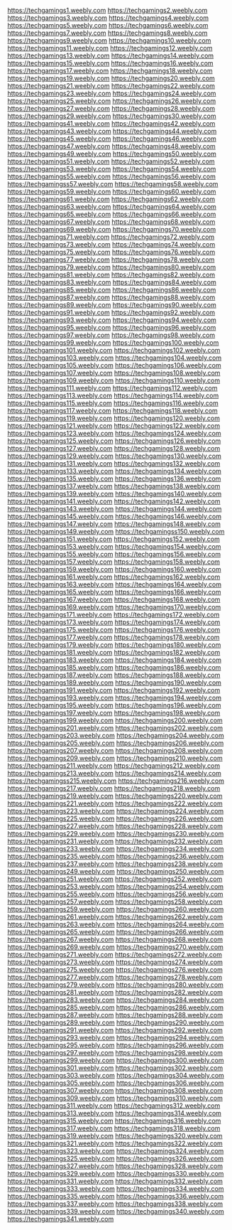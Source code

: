 <a href="https://techgamings1.weebly.com">https://techgamings1.weebly.com</a>
<a href="https://techgamings2.weebly.com">https://techgamings2.weebly.com</a>
<a href="https://techgamings3.weebly.com">https://techgamings3.weebly.com</a>
<a href="https://techgamings4.weebly.com">https://techgamings4.weebly.com</a>
<a href="https://techgamings5.weebly.com">https://techgamings5.weebly.com</a>
<a href="https://techgamings6.weebly.com">https://techgamings6.weebly.com</a>
<a href="https://techgamings7.weebly.com">https://techgamings7.weebly.com</a>
<a href="https://techgamings8.weebly.com">https://techgamings8.weebly.com</a>
<a href="https://techgamings9.weebly.com">https://techgamings9.weebly.com</a>
<a href="https://techgamings10.weebly.com">https://techgamings10.weebly.com</a>
<a href="https://techgamings11.weebly.com">https://techgamings11.weebly.com</a>
<a href="https://techgamings12.weebly.com">https://techgamings12.weebly.com</a>
<a href="https://techgamings13.weebly.com">https://techgamings13.weebly.com</a>
<a href="https://techgamings14.weebly.com">https://techgamings14.weebly.com</a>
<a href="https://techgamings15.weebly.com">https://techgamings15.weebly.com</a>
<a href="https://techgamings16.weebly.com">https://techgamings16.weebly.com</a>
<a href="https://techgamings17.weebly.com">https://techgamings17.weebly.com</a>
<a href="https://techgamings18.weebly.com">https://techgamings18.weebly.com</a>
<a href="https://techgamings19.weebly.com">https://techgamings19.weebly.com</a>
<a href="https://techgamings20.weebly.com">https://techgamings20.weebly.com</a>
<a href="https://techgamings21.weebly.com">https://techgamings21.weebly.com</a>
<a href="https://techgamings22.weebly.com">https://techgamings22.weebly.com</a>
<a href="https://techgamings23.weebly.com">https://techgamings23.weebly.com</a>
<a href="https://techgamings24.weebly.com">https://techgamings24.weebly.com</a>
<a href="https://techgamings25.weebly.com">https://techgamings25.weebly.com</a>
<a href="https://techgamings26.weebly.com">https://techgamings26.weebly.com</a>
<a href="https://techgamings27.weebly.com">https://techgamings27.weebly.com</a>
<a href="https://techgamings28.weebly.com">https://techgamings28.weebly.com</a>
<a href="https://techgamings29.weebly.com">https://techgamings29.weebly.com</a>
<a href="https://techgamings30.weebly.com">https://techgamings30.weebly.com</a>
<a href="https://techgamings41.weebly.com">https://techgamings41.weebly.com</a>
<a href="https://techgamings42.weebly.com">https://techgamings42.weebly.com</a>
<a href="https://techgamings43.weebly.com">https://techgamings43.weebly.com</a>
<a href="https://techgamings44.weebly.com">https://techgamings44.weebly.com</a>
<a href="https://techgamings45.weebly.com">https://techgamings45.weebly.com</a>
<a href="https://techgamings46.weebly.com">https://techgamings46.weebly.com</a>
<a href="https://techgamings47.weebly.com">https://techgamings47.weebly.com</a>
<a href="https://techgamings48.weebly.com">https://techgamings48.weebly.com</a>
<a href="https://techgamings49.weebly.com">https://techgamings49.weebly.com</a>
<a href="https://techgamings50.weebly.com">https://techgamings50.weebly.com</a>
<a href="https://techgamings51.weebly.com">https://techgamings51.weebly.com</a>
<a href="https://techgamings52.weebly.com">https://techgamings52.weebly.com</a>
<a href="https://techgamings53.weebly.com">https://techgamings53.weebly.com</a>
<a href="https://techgamings54.weebly.com">https://techgamings54.weebly.com</a>
<a href="https://techgamings55.weebly.com">https://techgamings55.weebly.com</a>
<a href="https://techgamings56.weebly.com">https://techgamings56.weebly.com</a>
<a href="https://techgamingss57.weebly.com">https://techgamingss57.weebly.com</a>
<a href="https://techgamings58.weebly.com">https://techgamings58.weebly.com</a>
<a href="https://techgamings59.weebly.com">https://techgamings59.weebly.com</a>
<a href="https://techgamings60.weebly.com">https://techgamings60.weebly.com</a>
<a href="https://techgamings61.weebly.com">https://techgamings61.weebly.com</a>
<a href="https://techgamings62.weebly.com">https://techgamings62.weebly.com</a>
<a href="https://techgamings63.weebly.com">https://techgamings63.weebly.com</a>
<a href="https://techgamings64.weebly.com">https://techgamings64.weebly.com</a>
<a href="https://techgamings65.weebly.com">https://techgamings65.weebly.com</a>
<a href="https://techgamings66.weebly.com">https://techgamings66.weebly.com</a>
<a href="https://techgamings67.weebly.com">https://techgamings67.weebly.com</a>
<a href="https://techgamings68.weebly.com">https://techgamings68.weebly.com</a>
<a href="https://techgamings69.weebly.com">https://techgamings69.weebly.com</a>
<a href="https://techgamings70.weebly.com">https://techgamings70.weebly.com</a>
<a href="https://techgamings71.weebly.com">https://techgamings71.weebly.com</a>
<a href="https://techgamings72.weebly.com">https://techgamings72.weebly.com</a>
<a href="https://techgamings73.weebly.com">https://techgamings73.weebly.com</a>
<a href="https://techgamings74.weebly.com">https://techgamings74.weebly.com</a>
<a href="https://techgamings75.weebly.com">https://techgamings75.weebly.com</a>
<a href="https://techgamings76.weebly.com">https://techgamings76.weebly.com</a>
<a href="https://techgamings77.weebly.com">https://techgamings77.weebly.com</a>
<a href="https://techgamings78.weebly.com">https://techgamings78.weebly.com</a>
<a href="https://techgamings79.weebly.com">https://techgamings79.weebly.com</a>
<a href="https://techgamings80.weebly.com">https://techgamings80.weebly.com</a>
<a href="https://techgamings81.weebly.com">https://techgamings81.weebly.com</a>
<a href="https://techgamings82.weebly.com">https://techgamings82.weebly.com</a>
<a href="https://techgamings83.weebly.com">https://techgamings83.weebly.com</a>
<a href="https://techgamings84.weebly.com">https://techgamings84.weebly.com</a>
<a href="https://techgamings85.weebly.com">https://techgamings85.weebly.com</a>
<a href="https://techgamings86.weebly.com">https://techgamings86.weebly.com</a>
<a href="https://techgamings87.weebly.com">https://techgamings87.weebly.com</a>
<a href="https://techgamings88.weebly.com">https://techgamings88.weebly.com</a>
<a href="https://techgamings89.weebly.com">https://techgamings89.weebly.com</a>
<a href="https://techgamings90.weebly.com">https://techgamings90.weebly.com</a>
<a href="https://techgamings91.weebly.com">https://techgamings91.weebly.com</a>
<a href="https://techgamings92.weebly.com">https://techgamings92.weebly.com</a>
<a href="https://techgamings93.weebly.com">https://techgamings93.weebly.com</a>
<a href="https://techgamings94.weebly.com">https://techgamings94.weebly.com</a>
<a href="https://techgamings95.weebly.com">https://techgamings95.weebly.com</a>
<a href="https://techgamings96.weebly.com">https://techgamings96.weebly.com</a>
<a href="https://techgamings97.weebly.com">https://techgamings97.weebly.com</a>
<a href="https://techgamings98.weebly.com">https://techgamings98.weebly.com</a>
<a href="https://techgamings99.weebly.com">https://techgamings99.weebly.com</a>
<a href="https://techgamings100.weebly.com">https://techgamings100.weebly.com</a>
<a href="https://techgamings101.weebly.com">https://techgamings101.weebly.com</a>
<a href="https://techgamings102.weebly.com">https://techgamings102.weebly.com</a>
<a href="https://techgamings103.weebly.com">https://techgamings103.weebly.com</a>
<a href="https://techgamings104.weebly.com">https://techgamings104.weebly.com</a>
<a href="https://techgamings105.weebly.com">https://techgamings105.weebly.com</a>
<a href="https://techgamings106.weebly.com">https://techgamings106.weebly.com</a>
<a href="https://techgamings107.weebly.com">https://techgamings107.weebly.com</a>
<a href="https://techgamings108.weebly.com">https://techgamings108.weebly.com</a>
<a href="https://techgamings109.weebly.com">https://techgamings109.weebly.com</a>
<a href="https://techgamings110.weebly.com">https://techgamings110.weebly.com</a>
<a href="https://techgamings111.weebly.com">https://techgamings111.weebly.com</a>
<a href="https://techgamings112.weebly.com">https://techgamings112.weebly.com</a>
<a href="https://techgamings113.weebly.com">https://techgamings113.weebly.com</a>
<a href="https://techgamings114.weebly.com">https://techgamings114.weebly.com</a>
<a href="https://techgamings115.weebly.com">https://techgamings115.weebly.com</a>
<a href="https://techgamings116.weebly.com">https://techgamings116.weebly.com</a>
<a href="https://techgamings117.weebly.com">https://techgamings117.weebly.com</a>
<a href="https://techgamings118.weebly.com">https://techgamings118.weebly.com</a>
<a href="https://techgamings119.weebly.com">https://techgamings119.weebly.com</a>
<a href="https://techgamings120.weebly.com">https://techgamings120.weebly.com</a>
<a href="https://techgamings121.weebly.com">https://techgamings121.weebly.com</a>
<a href="https://techgamings122.weebly.com">https://techgamings122.weebly.com</a>
<a href="https://techgamings123.weebly.com">https://techgamings123.weebly.com</a>
<a href="https://techgamings124.weebly.com">https://techgamings124.weebly.com</a>
<a href="https://techgamings125.weebly.com">https://techgamings125.weebly.com</a>
<a href="https://techgamings126.weebly.com">https://techgamings126.weebly.com</a>
<a href="https://techgamings127.weebly.com">https://techgamings127.weebly.com</a>
<a href="https://techgamings128.weebly.com">https://techgamings128.weebly.com</a>
<a href="https://techgamings129.weebly.com">https://techgamings129.weebly.com</a>
<a href="https://techgamings130.weebly.com">https://techgamings130.weebly.com</a>
<a href="https://techgamings131.weebly.com">https://techgamings131.weebly.com</a>
<a href="https://techgamings132.weebly.com">https://techgamings132.weebly.com</a>
<a href="https://techgamings133.weebly.com">https://techgamings133.weebly.com</a>
<a href="https://techgamings134.weebly.com">https://techgamings134.weebly.com</a>
<a href="https://techgamings135.weebly.com">https://techgamings135.weebly.com</a>
<a href="https://techgamings136.weebly.com">https://techgamings136.weebly.com</a>
<a href="https://techgamings137.weebly.com">https://techgamings137.weebly.com</a>
<a href="https://techgamings138.weebly.com">https://techgamings138.weebly.com</a>
<a href="https://techgamings139.weebly.com">https://techgamings139.weebly.com</a>
<a href="https://techgamings140.weebly.com">https://techgamings140.weebly.com</a>
<a href="https://techgamings141.weebly.com">https://techgamings141.weebly.com</a>
<a href="https://techgamings142.weebly.com">https://techgamings142.weebly.com</a>
<a href="https://techgamings143.weebly.com">https://techgamings143.weebly.com</a>
<a href="https://techgamings144.weebly.com">https://techgamings144.weebly.com</a>
<a href="https://techgamings145.weebly.com">https://techgamings145.weebly.com</a>
<a href="https://techgamings146.weebly.com">https://techgamings146.weebly.com</a>
<a href="https://techgamings147.weebly.com">https://techgamings147.weebly.com</a>
<a href="https://techgamings148.weebly.com">https://techgamings148.weebly.com</a>
<a href="https://techgamings149.weebly.com">https://techgamings149.weebly.com</a>
<a href="https://techgamingss150.weebly.com">https://techgamingss150.weebly.com</a>
<a href="https://techgamings151.weebly.com">https://techgamings151.weebly.com</a>
<a href="https://techgamings152.weebly.com">https://techgamings152.weebly.com</a>
<a href="https://techgamings153.weebly.com">https://techgamings153.weebly.com</a>
<a href="https://techgamings154.weebly.com">https://techgamings154.weebly.com</a>
<a href="https://techgamings155.weebly.com">https://techgamings155.weebly.com</a>
<a href="https://techgamings156.weebly.com">https://techgamings156.weebly.com</a>
<a href="https://techgamings157.weebly.com">https://techgamings157.weebly.com</a>
<a href="https://techgamings158.weebly.com">https://techgamings158.weebly.com</a>
<a href="https://techgamings159.weebly.com">https://techgamings159.weebly.com</a>
<a href="https://techgamings160.weebly.com">https://techgamings160.weebly.com</a>
<a href="https://techgamings161.weebly.com">https://techgamings161.weebly.com</a>
<a href="https://techgamings162.weebly.com">https://techgamings162.weebly.com</a>
<a href="https://techgamings163.weebly.com">https://techgamings163.weebly.com</a>
<a href="https://techgamings164.weebly.com">https://techgamings164.weebly.com</a>
<a href="https://techgamings165.weebly.com">https://techgamings165.weebly.com</a>
<a href="https://techgamings166.weebly.com">https://techgamings166.weebly.com</a>
<a href="https://techgamings167.weebly.com">https://techgamings167.weebly.com</a>
<a href="https://techgamings168.weebly.com">https://techgamings168.weebly.com</a>
<a href="https://techgamings169.weebly.com">https://techgamings169.weebly.com</a>
<a href="https://techgamings170.weebly.com">https://techgamings170.weebly.com</a>
<a href="https://techgamings171.weebly.com">https://techgamings171.weebly.com</a>
<a href="https://techgamings172.weebly.com">https://techgamings172.weebly.com</a>
<a href="https://techgamings173.weebly.com">https://techgamings173.weebly.com</a>
<a href="https://techgamings174.weebly.com">https://techgamings174.weebly.com</a>
<a href="https://techgamings175.weebly.com">https://techgamings175.weebly.com</a>
<a href="https://techgamings176.weebly.com">https://techgamings176.weebly.com</a>
<a href="https://techgamings177.weebly.com">https://techgamings177.weebly.com</a>
<a href="https://techgamings178.weebly.com">https://techgamings178.weebly.com</a>
<a href="https://techgamings179.weebly.com">https://techgamings179.weebly.com</a>
<a href="https://techgamings180.weebly.com">https://techgamings180.weebly.com</a>
<a href="https://techgamings181.weebly.com">https://techgamings181.weebly.com</a>
<a href="https://techgamings182.weebly.com">https://techgamings182.weebly.com</a>
<a href="https://techgamings183.weebly.com">https://techgamings183.weebly.com</a>
<a href="https://techgamings184.weebly.com">https://techgamings184.weebly.com</a>
<a href="https://techgamings185.weebly.com">https://techgamings185.weebly.com</a>
<a href="https://techgamings186.weebly.com">https://techgamings186.weebly.com</a>
<a href="https://techgamings187.weebly.com">https://techgamings187.weebly.com</a>
<a href="https://techgamings188.weebly.com">https://techgamings188.weebly.com</a>
<a href="https://techgamings189.weebly.com">https://techgamings189.weebly.com</a>
<a href="https://techgamings190.weebly.com">https://techgamings190.weebly.com</a>
<a href="https://techgamings191.weebly.com">https://techgamings191.weebly.com</a>
<a href="https://techgamings192.weebly.com">https://techgamings192.weebly.com</a>
<a href="https://techgamings193.weebly.com">https://techgamings193.weebly.com</a>
<a href="https://techgamings194.weebly.com">https://techgamings194.weebly.com</a>
<a href="https://techgamings195.weebly.com">https://techgamings195.weebly.com</a>
<a href="https://techgamings196.weebly.com">https://techgamings196.weebly.com</a>
<a href="https://techgamings197.weebly.com">https://techgamings197.weebly.com</a>
<a href="https://techgamings198.weebly.com">https://techgamings198.weebly.com</a>
<a href="https://techgamings199.weebly.com">https://techgamings199.weebly.com</a>
<a href="https://techgamings200.weebly.com">https://techgamings200.weebly.com</a>
<a href="https://techgamings201.weebly.com">https://techgamings201.weebly.com</a>
<a href="https://techgamings202.weebly.com">https://techgamings202.weebly.com</a>
<a href="https://techgamings203.weebly.com">https://techgamings203.weebly.com</a>
<a href="https://techgamings204.weebly.com">https://techgamings204.weebly.com</a>
<a href="https://techgamings205.weebly.com">https://techgamings205.weebly.com</a>
<a href="https://techgamings206.weebly.com">https://techgamings206.weebly.com</a>
<a href="https://techgamings207.weebly.com">https://techgamings207.weebly.com</a>
<a href="https://techgamings208.weebly.com">https://techgamings208.weebly.com</a>
<a href="https://techgamings209.weebly.com">https://techgamings209.weebly.com</a>
<a href="https://techgamings210.weebly.com">https://techgamings210.weebly.com</a>
<a href="https://techgamings211.weebly.com">https://techgamings211.weebly.com</a>
<a href="https://techgamings212.weebly.com">https://techgamings212.weebly.com</a>
<a href="https://techgamings213.weebly.com">https://techgamings213.weebly.com</a>
<a href="https://techgamings214.weebly.com">https://techgamings214.weebly.com</a>
<a href="https://techgamingss215.weebly.com">https://techgamingss215.weebly.com</a>
<a href="https://techgamings216.weebly.com">https://techgamings216.weebly.com</a>
<a href="https://techgamings217.weebly.com">https://techgamings217.weebly.com</a>
<a href="https://techgamings218.weebly.com">https://techgamings218.weebly.com</a>
<a href="https://techgamings219.weebly.com">https://techgamings219.weebly.com</a>
<a href="https://techgamings220.weebly.com">https://techgamings220.weebly.com</a>
<a href="https://techgamings221.weebly.com">https://techgamings221.weebly.com</a>
<a href="https://techgamings222.weebly.com">https://techgamings222.weebly.com</a>
<a href="https://techgamings223.weebly.com">https://techgamings223.weebly.com</a>
<a href="https://techgamings224.weebly.com">https://techgamings224.weebly.com</a>
<a href="https://techgamings225.weebly.com">https://techgamings225.weebly.com</a>
<a href="https://techgamings226.weebly.com">https://techgamings226.weebly.com</a>
<a href="https://techgamings227.weebly.com">https://techgamings227.weebly.com</a>
<a href="https://techgamings228.weebly.com">https://techgamings228.weebly.com</a>
<a href="https://techgamings229.weebly.com">https://techgamings229.weebly.com</a>
<a href="https://techgamings230.weebly.com">https://techgamings230.weebly.com</a>
<a href="https://techgamings231.weebly.com">https://techgamings231.weebly.com</a>
<a href="https://techgamings232.weebly.com">https://techgamings232.weebly.com</a>
<a href="https://techgamings233.weebly.com">https://techgamings233.weebly.com</a>
<a href="https://techgamings234.weebly.com">https://techgamings234.weebly.com</a>
<a href="https://techgamings235.weebly.com">https://techgamings235.weebly.com</a>
<a href="https://techgamings236.weebly.com">https://techgamings236.weebly.com</a>
<a href="https://techgamings237.weebly.com">https://techgamings237.weebly.com</a>
<a href="https://techgamings238.weebly.com">https://techgamings238.weebly.com</a>
<a href="https://techgamings249.weebly.com">https://techgamings249.weebly.com</a>
<a href="https://techgamings250.weebly.com">https://techgamings250.weebly.com</a>
<a href="https://techgamings251.weebly.com">https://techgamings251.weebly.com</a>
<a href="https://techgamings252.weebly.com">https://techgamings252.weebly.com</a>
<a href="https://techgamings253.weebly.com">https://techgamings253.weebly.com</a>
<a href="https://techgamings254.weebly.com">https://techgamings254.weebly.com</a>
<a href="https://techgamings255.weebly.com">https://techgamings255.weebly.com</a>
<a href="https://techgamings256.weebly.com">https://techgamings256.weebly.com</a>
<a href="https://techgamings257.weebly.com">https://techgamings257.weebly.com</a>
<a href="https://techgamings258.weebly.com">https://techgamings258.weebly.com</a>
<a href="https://techgamings259.weebly.com">https://techgamings259.weebly.com</a>
<a href="https://techgamings260.weebly.com">https://techgamings260.weebly.com</a>
<a href="https://techgamings261.weebly.com">https://techgamings261.weebly.com</a>
<a href="https://techgamings262.weebly.com">https://techgamings262.weebly.com</a>
<a href="https://techgamings263.weebly.com">https://techgamings263.weebly.com</a>
<a href="https://techgamings264.weebly.com">https://techgamings264.weebly.com</a>
<a href="https://techgamings265.weebly.com">https://techgamings265.weebly.com</a>
<a href="https://techgamings266.weebly.com">https://techgamings266.weebly.com</a>
<a href="https://techgamings267.weebly.com">https://techgamings267.weebly.com</a>
<a href="https://techgamings268.weebly.com">https://techgamings268.weebly.com</a>
<a href="https://techgamings269.weebly.com">https://techgamings269.weebly.com</a>
<a href="https://techgamings270.weebly.com">https://techgamings270.weebly.com</a>
<a href="https://techgamings271.weebly.com">https://techgamings271.weebly.com</a>
<a href="https://techgamings272.weebly.com">https://techgamings272.weebly.com</a>
<a href="https://techgamings273.weebly.com">https://techgamings273.weebly.com</a>
<a href="https://techgamings274.weebly.com">https://techgamings274.weebly.com</a>
<a href="https://techgamings275.weebly.com">https://techgamings275.weebly.com</a>
<a href="https://techgamings276.weebly.com">https://techgamings276.weebly.com</a>
<a href="https://techgamings277.weebly.com">https://techgamings277.weebly.com</a>
<a href="https://techgamings278.weebly.com">https://techgamings278.weebly.com</a>
<a href="https://techgamings279.weebly.com">https://techgamings279.weebly.com</a>
<a href="https://techgamings280.weebly.com">https://techgamings280.weebly.com</a>
<a href="https://techgamings281.weebly.com">https://techgamings281.weebly.com</a>
<a href="https://techgamings282.weebly.com">https://techgamings282.weebly.com</a>
<a href="https://techgamings283.weebly.com">https://techgamings283.weebly.com</a>
<a href="https://techgamings284.weebly.com">https://techgamings284.weebly.com</a>
<a href="https://techgamings285.weebly.com">https://techgamings285.weebly.com</a>
<a href="https://techgamings286.weebly.com">https://techgamings286.weebly.com</a>
<a href="https://techgamings287.weebly.com">https://techgamings287.weebly.com</a>
<a href="https://techgamings288.weebly.com">https://techgamings288.weebly.com</a>
<a href="https://techgamings289.weebly.com">https://techgamings289.weebly.com</a>
<a href="https://techgamings290.weebly.com">https://techgamings290.weebly.com</a>
<a href="https://techgamings291.weebly.com">https://techgamings291.weebly.com</a>
<a href="https://techgamings292.weebly.com">https://techgamings292.weebly.com</a>
<a href="https://techgamings293.weebly.com">https://techgamings293.weebly.com</a>
<a href="https://techgamings294.weebly.com">https://techgamings294.weebly.com</a>
<a href="https://techgamings295.weebly.com">https://techgamings295.weebly.com</a>
<a href="https://techgamings296.weebly.com">https://techgamings296.weebly.com</a>
<a href="https://techgamings297.weebly.com">https://techgamings297.weebly.com</a>
<a href="https://techgamings298.weebly.com">https://techgamings298.weebly.com</a>
<a href="https://techgamings299.weebly.com">https://techgamings299.weebly.com</a>
<a href="https://techgamings300.weebly.com">https://techgamings300.weebly.com</a>
<a href="https://techgamings301.weebly.com">https://techgamings301.weebly.com</a>
<a href="https://techgamings302.weebly.com">https://techgamings302.weebly.com</a>
<a href="https://techgamings303.weebly.com">https://techgamings303.weebly.com</a>
<a href="https://techgamings304.weebly.com">https://techgamings304.weebly.com</a>
<a href="https://techgamings305.weebly.com">https://techgamings305.weebly.com</a>
<a href="https://techgamings306.weebly.com">https://techgamings306.weebly.com</a>
<a href="https://techgamings307.weebly.com">https://techgamings307.weebly.com</a>
<a href="https://techgamings308.weebly.com">https://techgamings308.weebly.com</a>
<a href="https://techgamings309.weebly.com">https://techgamings309.weebly.com</a>
<a href="https://techgamings310.weebly.com">https://techgamings310.weebly.com</a>
<a href="https://techgamings311.weebly.com">https://techgamings311.weebly.com</a>
<a href="https://techgamings312.weebly.com">https://techgamings312.weebly.com</a>
<a href="https://techgamings313.weebly.com">https://techgamings313.weebly.com</a>
<a href="https://techgamings314.weebly.com">https://techgamings314.weebly.com</a>
<a href="https://techgamings315.weebly.com">https://techgamings315.weebly.com</a>
<a href="https://techgamings316.weebly.com">https://techgamings316.weebly.com</a>
<a href="https://techgamings317.weebly.com">https://techgamings317.weebly.com</a>
<a href="https://techgamings318.weebly.com">https://techgamings318.weebly.com</a>
<a href="https://techgamings319.weebly.com">https://techgamings319.weebly.com</a>
<a href="https://techgamings320.weebly.com">https://techgamings320.weebly.com</a>
<a href="https://techgamings321.weebly.com">https://techgamings321.weebly.com</a>
<a href="https://techgamings322.weebly.com">https://techgamings322.weebly.com</a>
<a href="https://techgamings323.weebly.com">https://techgamings323.weebly.com</a>
<a href="https://techgamings324.weebly.com">https://techgamings324.weebly.com</a>
<a href="https://techgamings325.weebly.com">https://techgamings325.weebly.com</a>
<a href="https://techgamings326.weebly.com">https://techgamings326.weebly.com</a>
<a href="https://techgamings327.weebly.com">https://techgamings327.weebly.com</a>
<a href="https://techgamings328.weebly.com">https://techgamings328.weebly.com</a>
<a href="https://techgamings329.weebly.com">https://techgamings329.weebly.com</a>
<a href="https://techgamings330.weebly.com">https://techgamings330.weebly.com</a>
<a href="https://techgamings331.weebly.com">https://techgamings331.weebly.com</a>
<a href="https://techgamings332.weebly.com">https://techgamings332.weebly.com</a>
<a href="https://techgamings333.weebly.com">https://techgamings333.weebly.com</a>
<a href="https://techgamings334.weebly.com">https://techgamings334.weebly.com</a>
<a href="https://techgamings335.weebly.com">https://techgamings335.weebly.com</a>
<a href="https://techgamings336.weebly.com">https://techgamings336.weebly.com</a>
<a href="https://techgamings337.weebly.com">https://techgamings337.weebly.com</a>
<a href="https://techgamings338.weebly.com">https://techgamings338.weebly.com</a>
<a href="https://techgamings339.weebly.com">https://techgamings339.weebly.com</a>
<a href="https://techgamings340.weebly.com">https://techgamings340.weebly.com</a>
<a href="https://techgamings341.weebly.com">https://techgamings341.weebly.com</a>
